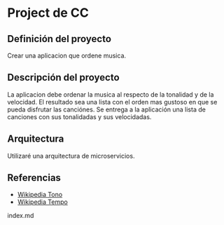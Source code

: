 # Project de CC

## Definición del proyecto

Crear una aplicacion que ordene musica.

## Descripción del proyecto

La aplicacion debe ordenar la musica al respecto de la tonalidad y de la velocidad. El resultado sea una lista con el orden mas gustoso en que se pueda disfrutar las canciónes. Se entrega a la aplicación una lista de canciones con sus tonalidadas y sus velocidadas. 

## Arquitectura

Utilizaré una arquitectura de microservicios.

## Referencias

- [Wikipedia Tono](https://es.wikipedia.org/wiki/Tono_(ac%C3%BAstica))
- [Wikipedia Tempo](https://en.wikipedia.org/wiki/Tempo#Beats_per_minte)

index.md
